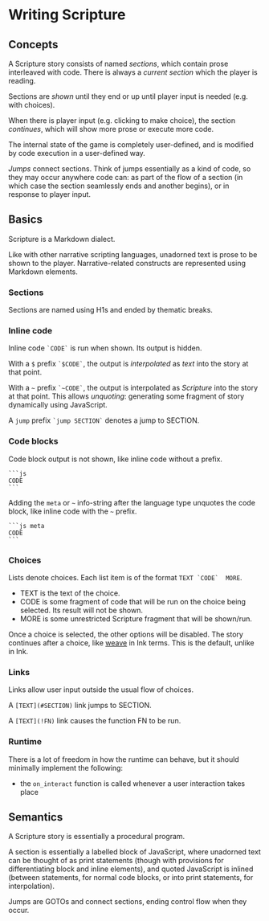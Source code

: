 # Writing Scripture

## Concepts

A Scripture story consists of named _sections_, which contain prose interleaved with code.
There is always a _current section_ which the player is reading.

Sections are _shown_ until they end or up until player input is needed (e.g. with choices).

When there is player input (e.g. clicking to make choice), the section _continues_, which will show more prose or execute more code.

The internal state of the game is completely user-defined, and is modified by code execution in a user-defined way.

_Jumps_ connect sections.
Think of jumps essentially as a kind of code, so they may occur anywhere code can:
as part of the flow of a section (in which case the section seamlessly ends and another begins), or in response to player input.

<!-- TODO example -->

## Basics

Scripture is a Markdown dialect.

Like with other narrative scripting languages, unadorned text is prose to be shown to the player.
Narrative-related constructs are represented using Markdown elements.

### Sections

Sections are named using H1s and ended by thematic breaks.

### Inline code

Inline code `` `CODE` `` is run when shown. Its output is hidden.

With a `$` prefix `` `$CODE` ``, the output is _interpolated_ as _text_ into the story at that point.

With a `~` prefix  `` `~CODE` ``, the output is interpolated as _Scripture_ into the story at that point.
This allows _unquoting_: generating some fragment of story dynamically using JavaScript.

A `jump` prefix `` `jump SECTION` `` denotes a jump to SECTION.

### Code blocks

Code block output is not shown, like inline code without a prefix.

<pre><code>```js
CODE
```</code></pre>

Adding the `meta` or `~` info-string after the language type unquotes the code block, like inline code with the `~` prefix.

<pre><code>```js meta
CODE
```</code></pre>

### Choices

Lists denote choices. Each list item is of the format ``TEXT `CODE`  MORE``.

- TEXT is the text of the choice.
- CODE is some fragment of code that will be run on the choice being selected. Its result will not be shown.
- MORE is some unrestricted Scripture fragment that will be shown/run.

Once a choice is selected, the other options will be disabled.
The story continues after a choice, like [weave](https://github.com/inkle/ink/blob/master/Documentation/WritingWithInk.md#the-weave-philosophy) in Ink terms. This is the default, unlike in Ink.

### Links

Links allow user input outside the usual flow of choices.

A `[TEXT](#SECTION)` link jumps to SECTION.

A `[TEXT](!FN)` link causes the function FN to be run.

### Runtime

There is a lot of freedom in how the runtime can behave, but it should minimally implement the following:

- the `on_interact` function is called whenever a user interaction takes place

## Semantics

A Scripture story is essentially a procedural program.

A section is essentially a labelled block of JavaScript, where unadorned text can be thought of as print statements (though with provisions for differentiating block and inline elements), and quoted JavaScript is inlined (between statements, for normal code blocks, or into print statements, for interpolation).

Jumps are GOTOs and connect sections, ending control flow when they occur.
